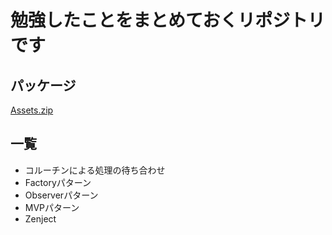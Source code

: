 # 勉強したことをまとめておくリポジトリです
## パッケージ
[Assets.zip](https://github.com/KentoAoyama/Study/files/10354709/Assets.zip)

## 一覧
* コルーチンによる処理の待ち合わせ
* Factoryパターン
* Observerパターン
* MVPパターン
* Zenject
